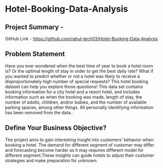 # Hotel-Booking-Data-Analysis
## Project Summary -
GitHub Link - https://github.com/rahul-tech03/Hotel-Booking-Data-Analysis

## Problem Statement
Have you ever wondered when the best time of year to book a hotel room is? Or the optimal length of stay in order to get the best daily rate? What if you wanted to predict whether or not a hotel was likely to receive a disproportionately high number of special requests? This hotel booking dataset can help you explore those questions! This data set contains booking information for a city hotel and a resort hotel, and includes information such as when the booking was made, length of stay, the number of adults, children, and/or babies, and the number of available parking spaces, among other things. All personally identifying information has been removed from the data..

## Define Your Business Objective?
The project aims to gain interesting insight into customers’ behavior when booking a hotel. The demand for different segment of customer may differ and forecasting become harder as it may requires different model for different segment.These insights can guide hotels to adjust their customer strategies and make preparation for unknown.
